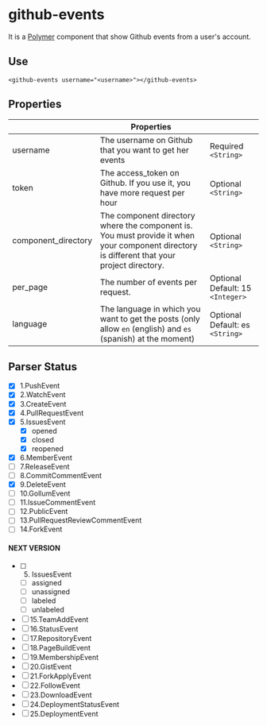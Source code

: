 # github-events

It is a [Polymer](https://www.polymer-project.org/1.0/) component that show Github events from a user's account.

## Use
`<github-events username="<username>"></github-events>`

## Properties

|                     | Properties                                                                                                                                   |                                   |
|---------------------|---------------------------------------------------------------------------------------------------------------------------------------------|-----------------------------------|
| username            | The username on Github that you want to get her events                                                                                      | Required  `<String>`                |
| token               | The access_token on Github. If you use it, you have more request per hour                                                                   | Optional `<String>`               |
| component_directory | The component directory where the component is. You must provide it when your component directory is different that your project directory. | Optional `<String>`               |
| per_page            | The number of events per request.                                                                                                           | Optional Default: 15  `<Integer>` |
| language            | The language in which you want to get the posts (only allow `en` (english) and `es` (spanish) at the moment)                                | Optional Default: es `<String>`   |

## Parser Status

- [x] 1.PushEvent
- [x] 2.WatchEvent
- [x] 3.CreateEvent
- [x] 4.PullRequestEvent
- [x] 5.IssuesEvent
  - [x] opened
  - [x] closed
  - [x] reopened
- [x] 6.MemberEvent
- [ ] 7.ReleaseEvent
- [ ] 8.CommitCommentEvent
- [x] 9.DeleteEvent
- [ ] 10.GollumEvent
- [ ] 11.IssueCommentEvent
- [ ] 12.PublicEvent
- [ ] 13.PullRequestReviewCommentEvent
- [ ] 14.ForkEvent

#### NEXT VERSION
 - [ ] 5. IssuesEvent
	 - [ ] assigned
	 - [ ] unassigned
	 - [ ] labeled
	 - [ ] unlabeled
 - [ ] 15.TeamAddEvent
 - [ ] 16.StatusEvent
 - [ ] 17.RepositoryEvent
 - [ ] 18.PageBuildEvent
 - [ ] 19.MembershipEvent
 - [ ] 20.GistEvent
 - [ ] 21.ForkApplyEvent
 - [ ] 22.FollowEvent
 - [ ] 23.DownloadEvent
 - [ ] 24.DeploymentStatusEvent
 - [ ] 25.DeploymentEvent